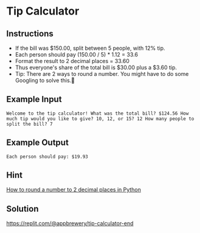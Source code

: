 # Tip Calculator

## Instructions

- If the bill was $150.00, split between 5 people, with 12% tip.
- Each person should pay (150.00 / 5) * 1.12 = 33.6
- Format the result to 2 decimal places = 33.60
- Thus everyone's share of the total bill is $30.00 plus a $3.60 tip.
- Tip: There are 2 ways to round a number. You might have to do some Googling to solve this.💪

## Example Input
`Welcome to the tip calculator!
What was the total bill? $124.56
How much tip would you like to give? 10, 12, or 15? 12
How many people to split the bill? 7`
## Example Output
``Each person should pay: $19.93``
## Hint
[How to round a number to 2 decimal places in Python](https://stackoverflow.com/questions/20457038/how-to-round-to-2-decimals-with-python)
## Solution
https://replit.com/@appbrewery/tip-calculator-end
